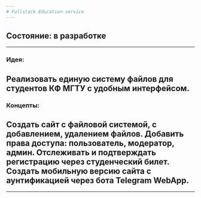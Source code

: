```yaml
---
# Fullstack Education-service
---
```

## Состояние: в разработке
---
### Идея: 
Реализовать единую систему файлов для студентов КФ МГТУ с удобным интерфейсом.
---
### Концепты: 
Создать сайт с файловой системой, с добавлением, удалением файлов. 
Добавить права доступа: пользователь, модератор, админ. Отслеживать и подтверждать регистрацию через студенческий билет.
Создать мобильную версию сайта с аунтификацией через бота Telegram WebApp.
---

---

